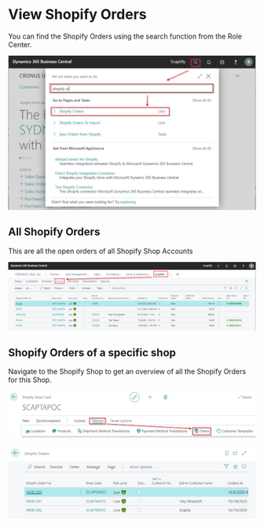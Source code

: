 ﻿---
title: 
description: 
ms.date: 03/21/2022
ms.topic: article
ms.service: dynamics365-business-central
author: edupont04
ms.author: andreipa
manager: 
---

# View Shopify Orders

You can find the Shopify Orders using the search function from the Role Center.

![](media/image86.png)

## All Shopify Orders

This are all the open orders of all Shopify Shop Accounts

![Graphical user interface  application Description automatically generated](media/image87.png)

## Shopify Orders of a specific shop

Navigate to the Shopify Shop to get an overview of all the Shopify Orders for this Shop.

![](media/image88.png)

![](media/image89.png)


